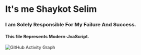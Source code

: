# It's me Shaykot Selim
### I am Solely Responsible For My Failure And Success.
#### This file Represents Modern-JvaScript.

![GitHub Activity Graph](https://activity-graph.herokuapp.com/graph?username=shaykotselim)  
